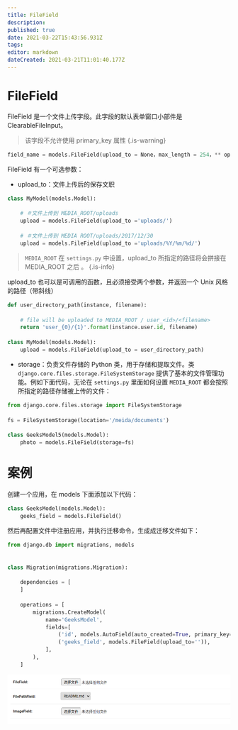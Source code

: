 ```yaml
---
title: FileField
description: 
published: true
date: 2021-03-22T15:43:56.931Z
tags: 
editor: markdown
dateCreated: 2021-03-21T11:01:40.177Z
---
```


# FileField

FileField 是一个文件上传字段。此字段的默认表单窗口小部件是 ClearableFileInput。

> 该字段不允许使用 primary_key 属性
{.is-warning}


```python
field_name = models.FileField(upload_to = None，max_length = 254，** options)
```

FileField 有一个可选参数：

- upload_to：文件上传后的保存文职

```python
class MyModel(models.Model): 

	# ＃文件上传到 MEDIA_ROOT/uploads
	upload = models.FileField(upload_to ='uploads/') 

	# ＃文件上传到 MEDIA ROOT/uploads/2017/12/30
	upload = models.FileField(upload_to ='uploads/%Y/%m/%d/') 
```

> `MEDIA_ROOT` 在 `settings.py` 中设置，upload_to 所指定的路径将会拼接在 MEDIA_ROOT 之后 。
{.is-info}

upload_to 也可以是可调用的函数，且必须接受两个参数，并返回一个 Unix 风格的路径（带斜线）

```python
def user_directory_path(instance, filename): 

	# file will be uploaded to MEDIA_ROOT / user_<id>/<filename> 
	return 'user_{0}/{1}'.format(instance.user.id, filename) 

class MyModel(models.Model): 
	upload = models.FileField(upload_to = user_directory_path) 
```

- storage：负责文件存储的 Python 类，用于存储和提取文件。类 `django.core.files.storage.FileSystemStorage` 提供了基本的文件管理功能。例如下面代码，无论在 `settings.py` 里面如何设置 `MEDIA_ROOT` 都会按照所指定的路径存储被上传的文件：

```python
from django.core.files.storage import FileSystemStorage

fs = FileSystemStorage(location='/meida/documents')

class GeeksModel5(models.Model):
    photo = models.FileField(storage=fs)
```

# 案例 

创建一个应用，在 models 下面添加以下代码：

```python
class GeeksModel(models.Model):
    geeks_field = models.FileField()
```
    
然后再配置文件中注册应用，并执行迁移命令，生成成迁移文件如下：

```python
from django.db import migrations, models


class Migration(migrations.Migration):

    dependencies = [
    ]

    operations = [
        migrations.CreateModel(
            name='GeeksModel',
            fields=[
                ('id', models.AutoField(auto_created=True, primary_key=True, serialize=False, verbose_name='ID')),
                ('geeks_field', models.FileField(upload_to='')),
            ],
        ),
    ]
```

![filefield.png](/assets/web框架/django/模型字段/filefield.png)
